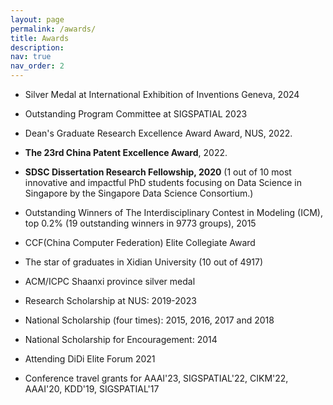 ```yaml
---
layout: page
permalink: /awards/
title: Awards
description: 
nav: true
nav_order: 2
---
```


<div>
  <ul>
  <li><p>Silver Medal at International Exhibition of Inventions Geneva, 2024</p>
  </li>
  <li><p>Outstanding Program Committee at SIGSPATIAL 2023</p>
  </li>
  <li><p>Dean's Graduate Research Excellence Award Award, NUS, 2022.</p>
  </li>
  <li><p><strong>The 23rd China Patent Excellence Award</strong>, 2022.</p>
  </li>
  <li><p><strong>SDSC Dissertation Research Fellowship, 2020</strong> (1 out of 10 most innovative and impactful PhD students focusing on Data Science in Singapore by the Singapore Data Science Consortium.)</p>
  </li>
  <li><p>Outstanding Winners of The Interdisciplinary Contest in Modeling (ICM), top 0.2% (19 outstanding winners in 9773 groups), 2015</p>
  </li>
  <li><p>CCF(China Computer Federation) Elite Collegiate Award</p>
  </li>
  <li><p>The star of graduates in Xidian University (10 out of 4917)</p>
  </li>
  <li><p>ACM/ICPC Shaanxi province silver medal</p>
  </li>
  <li><p>Research Scholarship at NUS: 2019-2023</p>
  </li>
  <li><p>National Scholarship (four times): 2015, 2016, 2017 and 2018</p>
  </li>
  <li><p>National Scholarship for Encouragement: 2014</p>
  </li>
  <li><p>Attending DiDi Elite Forum 2021</p>
  </li>
  <li><p>Conference travel grants for AAAI'23, SIGSPATIAL'22, CIKM'22, AAAI'20, KDD'19, SIGSPATIAL'17</p>
  </li>
  </ul>
</div>

